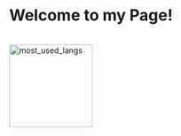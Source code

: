 <h1>Welcome to my Page!</h1>

<br>
  <img src="https://github-readme-stats.vercel.app/api/top-langs/?username=satanaelcode&layout=compact&langs_count=4&bg_color=ffffff00&text_color=a742f5&count_private=true&hide_border=false" height="150" alt="most_used_langs">

</br>
